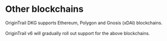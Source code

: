 # Other blockchains

OriginTrail DKG supports Ethereum, Polygon and Gnosis (xDAI) blockchains.\
\
OriginTrail v6 will gradually roll out support for the above blockchains.
